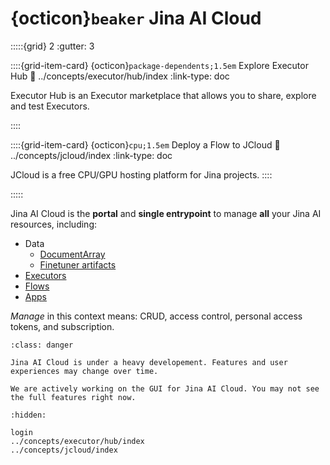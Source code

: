 # {octicon}`beaker` Jina AI Cloud



:::::{grid} 2
:gutter: 3


::::{grid-item-card} {octicon}`package-dependents;1.5em` Explore Executor Hub
:link: ../concepts/executor/hub/index
:link-type: doc


Executor Hub is an Executor marketplace that allows you to share, explore and test Executors.

::::


::::{grid-item-card} {octicon}`cpu;1.5em` Deploy a Flow to JCloud
:link: ../concepts/jcloud/index
:link-type: doc

JCloud is a free CPU/GPU hosting platform for Jina projects.
::::


:::::


Jina AI Cloud is the **portal** and **single entrypoint** to manage **all** your Jina AI resources, including: 
- Data
  - [DocumentArray](https://docarray.jina.ai/fundamentals/documentarray/serialization/#from-to-cloud)
  - [Finetuner artifacts](https://finetuner.jina.ai/walkthrough/save-model/#save-artifact)
- [Executors](../concepts/executor/index.md)
- [Flows](../concepts/flow/index.md)
- [Apps](https://now.jina.ai)

_Manage_ in this context means: CRUD, access control, personal access tokens, and subscription.


```{admonition} Under Development
:class: danger

Jina AI Cloud is under a heavy developement. Features and user experiences may change over time. 

We are actively working on the GUI for Jina AI Cloud. You may not see the full features right now. 
```

```{toctree}
:hidden:

login
../concepts/executor/hub/index
../concepts/jcloud/index
```